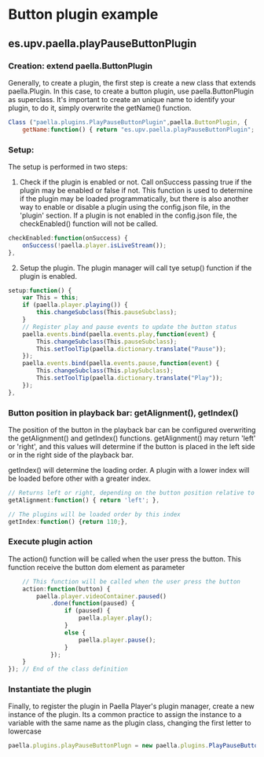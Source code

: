 ---
---

# Button plugin example
## es.upv.paella.playPauseButtonPlugin

### Creation: extend paella.ButtonPlugin
Generally, to create a plugin, the first step is create a new class that extends paella.Plugin. In this
case, to create a button plugin, use paella.ButtonPlugin as superclass. It's important to create an unique
name to identify your plugin, to do it, simply overwrite the getName() function.

```javascript
Class ("paella.plugins.PlayPauseButtonPlugin",paella.ButtonPlugin, {
	getName:function() { return "es.upv.paella.playPauseButtonPlugin"; },
```

### Setup:
The setup is performed in two steps:

1. Check if the plugin is enabled or not. Call onSuccess passing true if the plugin may be enabled or
false if not. This function is used to determine if the plugin may be loaded programmatically, but there is
also another way to enable or disable a plugin using the config.json file, in the 'plugin' section. If a
plugin is not enabled in the config.json file, the checkEnabled() function will not be called. 

```javascript
checkEnabled:function(onSuccess) {
	onSuccess(!paella.player.isLiveStream());
},
```
2. Setup the plugin. The plugin manager will call tye setup() function if the plugin is enabled.

```javascript
setup:function() {
	var This = this;
	if (paella.player.playing()) {
		this.changeSubclass(This.pauseSubclass);
	}
	// Register play and pause events to update the button status
	paella.events.bind(paella.events.play,function(event) {
		This.changeSubclass(This.pauseSubclass);
		This.setToolTip(paella.dictionary.translate("Pause"));
	});
	paella.events.bind(paella.events.pause,function(event) { 
		This.changeSubclass(This.playSubclass);
		This.setToolTip(paella.dictionary.translate("Play"));
	});
},
```
### Button position in playback bar: getAlignment(), getIndex()
The position of the button in the playback bar can be configured overwriting the getAlignment() and getIndex()
functions. getAlignment() may return 'left' or 'right', and this values will determine if the button is placed
in the left side or in the right side of the playback bar.

getIndex() will determine the loading order. A plugin with a lower index will be loaded before other with a greater index.

```javascript
// Returns left or right, depending on the button position relative to the playback bar
getAlignment:function() { return 'left'; },

// The plugins will be loaded order by this index
getIndex:function() {return 110;},
```		

### Execute plugin action
The action() function will be called when the user press the button. This function receive the button
dom element as parameter 

```javascript
	// This function will be called when the user press the button
	action:function(button) {
		paella.player.videoContainer.paused()
			.done(function(paused) {
				if (paused) {
					paella.player.play();
				}
				else {
					paella.player.pause();
				}
			});
	}
});	// End of the class definition
```

### Instantiate the plugin
Finally, to register the plugin in Paella Player's plugin manager, create a new instance of the plugin. Its a 
common practice to assign the instance to a variable with the same name as the plugin class, changing the first
letter to lowercase

```javascript
paella.plugins.playPauseButtonPlugn = new paella.plugins.PlayPauseButtonPlugin();
```